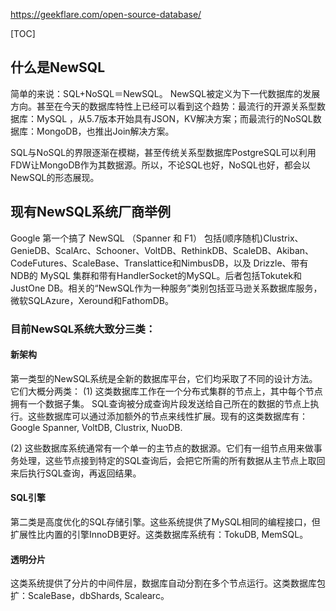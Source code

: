 https://geekflare.com/open-source-database/
<!-- toc -->
[TOC]
## 什么是NewSQL

简单的来说：SQL+NoSQL＝NewSQL。 NewSQL被定义为下一代数据库的发展方向。甚至在今天的数据库特性上已经可以看到这个趋势：最流行的开源关系型数据库：MySQL ，从5.7版本开始具有JSON，KV解决方案；而最流行的NoSQL数据库：MongoDB，也推出Join解决方案。

SQL与NoSQL的界限逐渐在模糊，甚至传统关系型数据库PostgreSQL可以利用FDW让MongoDB作为其数据源。所以，不论SQL也好，NoSQL也好，都会以NewSQL的形态展现。

## 现有NewSQL系统厂商举例
Google 第一个搞了 NewSQL （Spanner 和 F1）
包括(顺序随机)Clustrix、GenieDB、ScalArc、Schooner、VoltDB、RethinkDB、ScaleDB、Akiban、CodeFutures、ScaleBase、Translattice和NimbusDB，以及 Drizzle、带有 NDB的 MySQL 集群和带有HandlerSocket的MySQL。后者包括Tokutek和JustOne DB。相关的“NewSQL作为一种服务”类别包括亚马逊关系数据库服务，微软SQLAzure，Xeround和FathomDB。

### 目前NewSQL系统大致分三类：

#### 新架构
第一类型的NewSQL系统是全新的数据库平台，它们均采取了不同的设计方法。它们大概分两类：
(1) 这类数据库工作在一个分布式集群的节点上，其中每个节点拥有一个数据子集。 SQL查询被分成查询片段发送给自己所在的数据的节点上执行。这些数据库可以通过添加额外的节点来线性扩展。现有的这类数据库有： Google Spanner, VoltDB, Clustrix, NuoDB.

(2) 这些数据库系统通常有一个单一的主节点的数据源。它们有一组节点用来做事务处理，这些节点接到特定的SQL查询后，会把它所需的所有数据从主节点上取回来后执行SQL查询，再返回结果。

#### SQL引擎
第二类是高度优化的SQL存储引擎。这些系统提供了MySQL相同的编程接口，但扩展性比内置的引擎InnoDB更好。这类数据库系统有：TokuDB, MemSQL。

#### 透明分片
这类系统提供了分片的中间件层，数据库自动分割在多个节点运行。这类数据库包扩：ScaleBase，dbShards, Scalearc。
